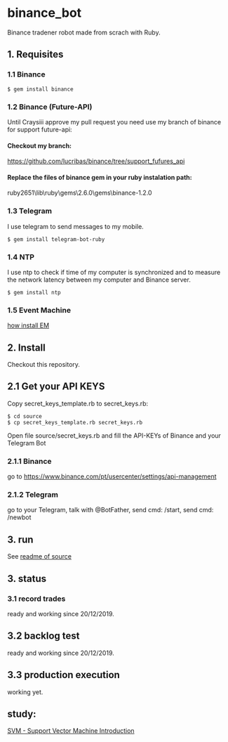 # binance_bot

Binance tradener robot made from scrach with Ruby.

## 1. Requisites

### 1.1 Binance

```shell
$ gem install binance
```

### 1.2 Binance (Future-API)

Until Craysiii approve my pull request you need use my branch of binance for support future-api:

#### Checkout my branch:
https://github.com/lucribas/binance/tree/support_fufures_api

#### Replace the files of binance gem in your ruby instalation path:
ruby2651\lib\ruby\gems\2.6.0\gems\binance-1.2.0 


### 1.3 Telegram

I use telegram to send messages to my mobile.

```shell
$ gem install telegram-bot-ruby
```


### 1.4 NTP

I use ntp to check if time of my computer is synchronized and to measure the network latency between my computer and Binance server.

```shell
$ gem install ntp
```

### 1.5 Event Machine

[how install EM](docs/)


## 2. Install

Checkout this repository.

## 2.1 Get your API KEYS

Copy secret_keys_template.rb to secret_keys.rb:
```shell
$ cd source
$ cp secret_keys_template.rb secret_keys.rb
```

Open file source/secret_keys.rb and fill the API-KEYs of Binance and your Telegram Bot

### 2.1.1 Binance

go to https://www.binance.com/pt/usercenter/settings/api-management

### 2.1.2 Telegram

go to your Telegram, talk with @BotFather, send cmd: /start, send cmd: /newbot



## 3. run

See [readme of source](source/)


## 3. status
### 3.1 record trades

ready and working since 20/12/2019.

## 3.2 backlog test

ready and working since 20/12/2019.

## 3.3 production execution

working yet.




## study:

[SVM - Support Vector Machine Introduction](https://towardsdatascience.com/support-vector-machine-introduction-to-machine-learning-algorithms-934a444fca47)

